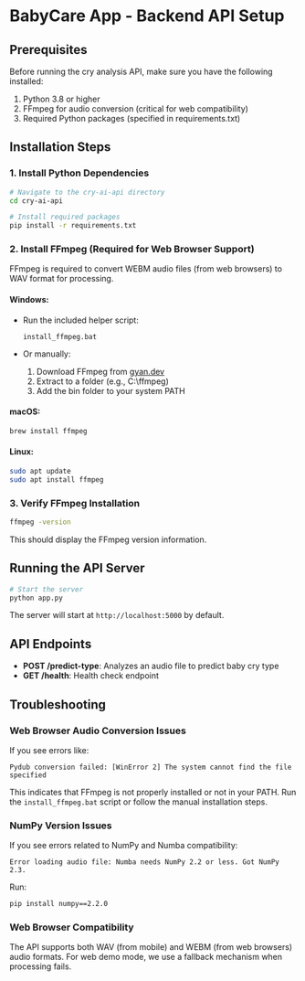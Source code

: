 # BabyCare App - Backend API Setup

## Prerequisites

Before running the cry analysis API, make sure you have the following installed:

1. Python 3.8 or higher
2. FFmpeg for audio conversion (critical for web compatibility)
3. Required Python packages (specified in requirements.txt)

## Installation Steps

### 1. Install Python Dependencies

```bash
# Navigate to the cry-ai-api directory
cd cry-ai-api

# Install required packages
pip install -r requirements.txt
```

### 2. Install FFmpeg (Required for Web Browser Support)

FFmpeg is required to convert WEBM audio files (from web browsers) to WAV format for processing.

#### Windows:
- Run the included helper script:
  ```
  install_ffmpeg.bat
  ```
  
- Or manually:
  1. Download FFmpeg from [gyan.dev](https://www.gyan.dev/ffmpeg/builds/ffmpeg-release-essentials.zip)
  2. Extract to a folder (e.g., C:\ffmpeg)
  3. Add the bin folder to your system PATH

#### macOS:
```bash
brew install ffmpeg
```

#### Linux:
```bash
sudo apt update
sudo apt install ffmpeg
```

### 3. Verify FFmpeg Installation

```bash
ffmpeg -version
```

This should display the FFmpeg version information.

## Running the API Server

```bash
# Start the server
python app.py
```

The server will start at `http://localhost:5000` by default.

## API Endpoints

- **POST /predict-type**: Analyzes an audio file to predict baby cry type
- **GET /health**: Health check endpoint

## Troubleshooting

### Web Browser Audio Conversion Issues

If you see errors like:
```
Pydub conversion failed: [WinError 2] The system cannot find the file specified
```

This indicates that FFmpeg is not properly installed or not in your PATH. Run the `install_ffmpeg.bat` script or follow the manual installation steps.

### NumPy Version Issues

If you see errors related to NumPy and Numba compatibility:
```
Error loading audio file: Numba needs NumPy 2.2 or less. Got NumPy 2.3.
```

Run:
```bash
pip install numpy==2.2.0
```

### Web Browser Compatibility

The API supports both WAV (from mobile) and WEBM (from web browsers) audio formats. For web demo mode, we use a fallback mechanism when processing fails.

